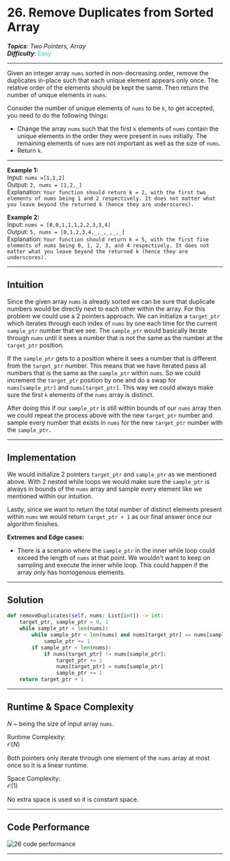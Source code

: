 # 26. Remove Duplicates from Sorted Array
***Topics***: *Two Pointers, Array*  
***Difficulty***: <span style="color: #46c6c2;">Easy</span>
<!-- green: #46c6c2, yellow: #fac31d, red: #f8615c-->
---
Given an integer array `nums` sorted in non-decreasing order, remove the duplicates in-place such that each unique element appears only once. The relative order of the elements should be kept the same. Then return the number of unique elements in `nums`.

Consider the number of unique elements of `nums` to be `k`, to get accepted, you need to do the following things:

- Change the array `nums` such that the first `k` elements of `nums` contain the unique elements in the order they were present in `nums` initially. The remaining elements of `nums` are not important as well as the size of `nums`.  
- Return `k`.

---
**Example 1:**  
Input: `nums =[1,1,2]`  
Output: `2, nums = [1,2,_]`  
Explanation: `Your function should return k = 2, with the first two elements of nums being 1 and 2 respectively. It does not matter what you leave beyond the returned k (hence they are underscores).`  

**Example 2:**  
Input: `nums = [0,0,1,1,1,2,2,3,3,4]`  
Output: `5, nums = [0,1,2,3,4,_,_,_,_,_]`  
Explanation: `Your function should return k = 5, with the first five elements of nums being 0, 1, 2, 3, and 4 respectively. It does not matter what you leave beyond the returned k (hence they are underscores).`


---
## Intuition
Since the given array `nums` is already sorted we can be sure that duplicate numbers would be directly next to each other within the array. For this problem we could use a 2 pointers approach. We can initialize a `target_ptr` which iterates through each index of `nums` by one each time for the current `sample_ptr` number that we see. The `sample_ptr` would basically iterate through `nums` until it sees a number that is not the same as the number at the `target_ptr` position.

If the `sample_ptr` gets to a position where it sees a number that is different from the `target_ptr` number. This means that we have iterated pass all numbers that is the same as the `sample_ptr` within `nums`. So we could increment the `target_ptr` position by one and do a swap for `nums[sample_ptr]` and `nums[target_ptr]`. This way we could always make sure the first `k` elements of the `nums` array is distinct.

After doing this if our `sample_ptr` is still within bounds of our `nums` array then we could repeat the process above with the new `target_ptr` number and sample every number that exists in `nums` for the new `target_ptr` number with the `sample_ptr.`

---
## Implementation
We would initialize 2 pointers `target_ptr` and `sample_ptr` as we mentioned above. With 2 nested while loops we would make sure the `sample_ptr` is always in bounds of the `nums` array and sample every element like we mentioned within our intuition.

Lastly, since we want to return the total number of distinct elements present within `nums` we would return `target_ptr + 1` as our final answer once our algorithm finishes.

**Extremes and Edge cases:**
- There is a scenario where the `sample_ptr` in the inner while loop could exceed the length of `nums` at that point. We wouldn't want to keep on sampling and execute the inner while loop. This could happen if the array only has homogenous elements.

---
## Solution
```python
def removeDuplicates(self, nums: List[int]) -> int:
    target_ptr, sample_ptr = 0, 1
    while sample_ptr < len(nums):
        while sample_ptr < len(nums) and nums[target_ptr] == nums[sample_ptr]:
            sample_ptr += 1
        if sample_ptr < len(nums):
            if nums[target_ptr] != nums[sample_ptr]:
                target_ptr += 1
                nums[target_ptr] = nums[sample_ptr]
                sample_ptr += 1
    return target_ptr + 1
```
---
## Runtime & Space Complexity
$N$ ~ being the size of input array `nums`.  

Runtime Complexity:  
$\mathcal{O}(N)$

Both pointers only iterate through one element of the `nums` array at most once so it is a linear runtime.

Space Complexity:  
$\mathcal{O}(1)$

No extra space is used so it is constant space.

---
## Code Performance
![26 code performance](../../resources/code-performances/lc-26.md.png)

---